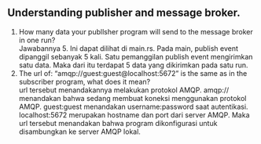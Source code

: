 ## Understanding publisher and message broker.

1. How many data your publlsher program will send to the message broker in one
run? <br>
    Jawabannya 5. Ini dapat dilihat di main.rs. Pada main, publish event dipanggil sebanyak 5 kali. Satu pemanggilan publish event mengirimkan satu data. Maka dari itu terdapat 5 data yang dikirimkan pada satu run. 
2. The url of: “amqp://guest:guest@localhost:5672” is the same as in the subscriber program, what does it mean? <br>
    url tersebut menandakannya melakukan protokol AMQP. amqp:// menandakan bahwa sedang membuat koneksi menggunakan protokol AMQP. guest:guest menandakan username:password saat autentikasi. localhost:5672 merupakan hostname dan port dari server AMQP. Maka url tersebut menandakan bahwa program dikonfigurasi untuk disambungkan ke server AMQP lokal.